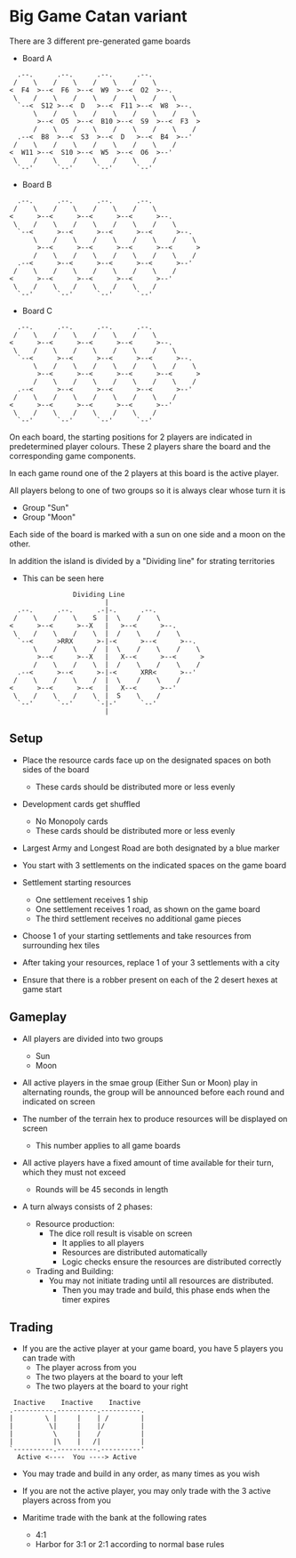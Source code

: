 # Big Game Catan variant

There are 3 different pre-generated game boards


* Board A

```
  .--.      .--.      .--.      .--.
 /    \    /    \    /    \    /    \
<  F4  >--<  F6  >--<  W9  >--<  O2  >--.
 \    /    \    /    \    /    \    /    \
  `--<  S12 >--<  D   >--<  F11 >--<  W8  >--.
      \    /    \    /    \    /    \    /    \
       >--<  O5  >--<  B10 >--<  S9  >--<  F3  >
      /    \    /    \    /    \    /    \    /
  .--<  B8  >--<  S3  >--<  D   >--<  B4  >--'
 /    \    /    \    /    \    /    \    /
<  W11 >--<  S10 >--<  W5  >--<  O6  >--'
 \    /    \    /    \    /    \    /
  `--'      `--'      `--'      `--'
```


* Board B

```
  .--.      .--.      .--.      .--.
 /    \    /    \    /    \    /    \
<      >--<      >--<      >--<      >--.
 \    /    \    /    \    /    \    /    \
  `--<      >--<      >--<      >--<      >--.
      \    /    \    /    \    /    \    /    \
       >--<      >--<      >--<      >--<      >
      /    \    /    \    /    \    /    \    /
  .--<      >--<      >--<      >--<      >--'
 /    \    /    \    /    \    /    \    /
<      >--<      >--<      >--<      >--'
 \    /    \    /    \    /    \    /
  `--'      `--'      `--'      `--'
```

* Board C

```
  .--.      .--.      .--.      .--.
 /    \    /    \    /    \    /    \
<      >--<      >--<      >--<      >--.
 \    /    \    /    \    /    \    /    \
  `--<      >--<      >--<      >--<      >--.
      \    /    \    /    \    /    \    /    \
       >--<      >--<      >--<      >--<      >
      /    \    /    \    /    \    /    \    /
  .--<      >--<      >--<      >--<      >--'
 /    \    /    \    /    \    /    \    /
<      >--<      >--<      >--<      >--'
 \    /    \    /    \    /    \    /
  `--'      `--'      `--'      `--'
```

On each board, the starting positions for 2 players are indicated in
predetermined player colours. These 2 players share the board and the
corresponding game components.

In each game round one of the 2 players at this board is the active player.

All players belong to one of two groups so it is always clear whose turn it is
* Group "Sun"
* Group "Moon"

Each side of the board is marked with a sun on one side and a moon on the other.

In addition the island is divided by a "Dividing line" for strating territories
* This can be seen here

```
                Dividing Line
                        |
  .--.      .--.      .-|-.      .--.
 /    \    /    \    S  |  \    /    \
<      >--<      >--X   |   >--<      >--.
 \    /    \    /    \  |  /    \    /    \
  `--<      >RRX      >-|-<      >--<      >--.
      \    /    \    /  |  \    /    \    /    \
       >--<      >--X   |   X--<      >--<      >
      /    \    /    \  |  /    \    /    \    /
  .--<      >--<      >-|-<      XRR<      >--'
 /    \    /    \    /  |  \    /    \    /
<      >--<      >--<   |   X--<      >--'
 \    /    \    /    \  |  S    \    /
  `--'      `--'      `-|-'      `--'
                        |
```

## Setup

* Place the resource cards face up on the designated spaces on both sides of the
  board
  * These cards should be distributed more or less evenly

* Development cards get shuffled
  * No Monopoly cards
  * These cards should be distributed more or less evenly

* Largest Army and Longest Road are both designated by a blue marker

* You start with 3 settlements on the indicated spaces on the game board

* Settlement starting resources
  * One settlement receives 1 ship
  * One settlement receives 1 road, as shown on the game board
  * The third settlement receives no additional game pieces

* Choose 1 of your starting settlements and take resources from surrounding hex
  tiles

* After taking your resources, replace 1 of your 3 settlements with a city

* Ensure that there is a robber present on each of the 2 desert hexes at game
  start

## Gameplay

* All players are divided into two groups
  * Sun
  * Moon
* All active players in the smae group (Either Sun or Moon) play in alternating
  rounds, the group will be announced before each round and indicated on screen

* The number of the terrain hex to produce resources will be displayed on screen
  * This number applies to all game boards

* All active players have a fixed amount of time available for their turn, which
  they must not exceed
  * Rounds will be 45 seconds in length

* A turn always consists of 2 phases:
  * Resource production:
    * The dice roll result is visable on screen
      * It applies to all players
      * Resources are distributed automatically
      * Logic checks ensure the resources are distributed correctly
  * Trading and Building:
    * You may not initiate trading until all resources are distributed.
      * Then you may trade and build, this phase ends when the timer expires

## Trading

* If you are the active player at your game board, you have 5 players you can
  trade with
  * The player across from you
  * The two players at the board to your left
  * The two players at the board to your right

```
 Inactive    Inactive    Inactive
.----------.----------.----------.
|        \ |     |    | /        |
|         \|     |    |/         |
|          \     |    /          |
|          |\    |   /|          |
`----------.----------.----------'
  Active <----  You ----> Active
```

* You may trade and build in any order, as many times as you wish

* If you are not the active player, you may only trade with the 3 active players
  across from you

* Maritime trade with the bank at the following rates
  * 4:1
  * Harbor for 3:1 or 2:1 according to normal base rules
